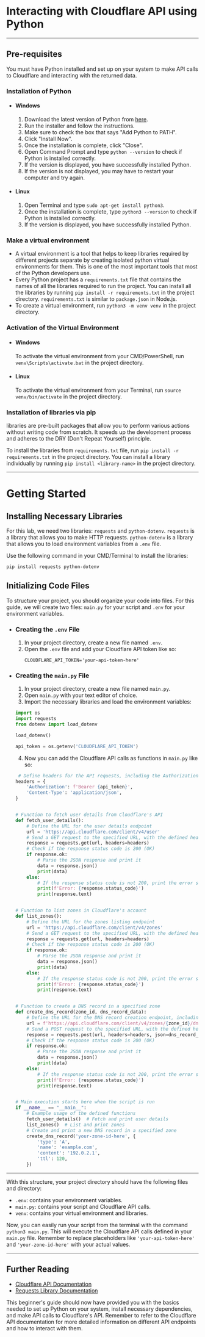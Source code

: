 # Interacting with Cloudflare API using Python

---

## Pre-requisites

You must have Python installed and set up on your system to make API calls to Cloudflare and interacting with the
returned data.

### Installation of Python

- #### Windows

    1. Download the latest version of Python from [here](https://www.python.org/downloads/).
    2. Run the installer and follow the instructions.
    3. Make sure to check the box that says "Add Python to PATH".
    4. Click "Install Now".
    5. Once the installation is complete, click "Close".
    6. Open Command Prompt and type `python --version` to check if Python is installed correctly.
    7. If the version is displayed, you have successfully installed Python.
    8. If the version is not displayed, you may have to restart your computer and try again.

- #### Linux

    1. Open Terminal and type `sudo apt-get install python3`.
    2. Once the installation is complete, type `python3 --version` to check if Python is installed correctly.
    3. If the version is displayed, you have successfully installed Python.

### Make a virtual environment

- A virtual environment is a tool that helps to keep libraries required by different projects separate by creating
  isolated python virtual environments for them. This is one of the most important tools that most of the Python
  developers use.
- Every Python project has a `requirements.txt` file that contains the names of all the libraries required to run the
  project. You can install all the libraries by running `pip install -r requirements.txt` in the project
  directory. `requirements.txt` is similar to `package.json` in Node.js.
- To create a virtual environment, run `python3 -m venv venv` in the project directory.

### Activation of the Virtual Environment

- #### Windows

  To activate the virtual environment from your CMD/PowerShell, run `venv\Scripts\activate.bat` in the project
  directory.

- #### Linux

  To activate the virtual environment from your Terminal, run `source venv/bin/activate` in the project directory.

### Installation of libraries via pip

libraries are pre-built packages that allow you to perform various actions without writing code from scratch. It
speeds up the development process and adheres to the DRY (Don't Repeat Yourself) principle.

To install the libraries from `requirements.txt` file, run `pip install -r requirements.txt` in the project
directory. You can install a library individually by running `pip install <library-name>` in the project
directory.

---

# Getting Started

## Installing Necessary Libraries

For this lab, we need two libraries: `requests` and `python-dotenv`. `requests` is a library that allows you to make
HTTP requests. `python-dotenv` is a library that allows you to load environment variables from a `.env` file.

Use the following command in your CMD/Terminal to install the libraries:

```bash
pip install requests python-dotenv
```

## Initializing Code Files

To structure your project, you should organize your code into files. For this guide, we will create two files: `main.py`
for your script and `.env` for your environment variables.

- ### Creating the `.env` File

    1. In your project directory, create a new file named `.env`.
    2. Open the `.env` file and add your Cloudflare API token like so:
        ```plaintext
        CLOUDFLARE_API_TOKEN='your-api-token-here'
        ```

- ### Creating the `main.py` File

    1. In your project directory, create a new file named `main.py`.
    2. Open `main.py` with your text editor of choice.
    3. Import the necessary libraries and load the environment variables:

  ```python
  import os
  import requests
  from dotenv import load_dotenv
  
  load_dotenv()
  
  api_token = os.getenv('CLOUDFLARE_API_TOKEN')
  ```

    4. Now you can add the Cloudflare API calls as functions in `main.py` like so:

  ```python
   # Define headers for the API requests, including the Authorization token and the content type.
  headers = {
      'Authorization': f'Bearer {api_token}',
      'Content-Type': 'application/json',
  }
  
  
  # Function to fetch user details from Cloudflare's API
  def fetch_user_details():
      # Define the URL for the user details endpoint
      url = 'https://api.cloudflare.com/client/v4/user'
      # Send a GET request to the specified URL, with the defined headers
      response = requests.get(url, headers=headers)
      # Check if the response status code is 200 (OK)
      if response.ok:
          # Parse the JSON response and print it
          data = response.json()
          print(data)
      else:
          # If the response status code is not 200, print the error status code and response text
          print(f'Error: {response.status_code}')
          print(response.text)
  
  
  # Function to list zones in Cloudflare's account
  def list_zones():
      # Define the URL for the zones listing endpoint
      url = 'https://api.cloudflare.com/client/v4/zones'
      # Send a GET request to the specified URL, with the defined headers
      response = requests.get(url, headers=headers)
      # Check if the response status code is 200 (OK)
      if response.ok:
          # Parse the JSON response and print it
          data = response.json()
          print(data)
      else:
          # If the response status code is not 200, print the error status code and response text
          print(f'Error: {response.status_code}')
          print(response.text)
  
  
  # Function to create a DNS record in a specified zone
  def create_dns_record(zone_id, dns_record_data):
      # Define the URL for the DNS record creation endpoint, including the specified zone ID
      url = f'https://api.cloudflare.com/client/v4/zones/{zone_id}/dns_records'
      # Send a POST request to the specified URL, with the defined headers and JSON payload
      response = requests.post(url, headers=headers, json=dns_record_data)
      # Check if the response status code is 200 (OK)
      if response.ok:
          # Parse the JSON response and print it
          data = response.json()
          print(data)
      else:
          # If the response status code is not 200, print the error status code and response text
          print(f'Error: {response.status_code}')
          print(response.text)
  
  
  # Main execution starts here when the script is run
  if __name__ == "__main__":
      # Example usage of the defined functions
      fetch_user_details()  # Fetch and print user details
      list_zones()  # List and print zones
      # Create and print a new DNS record in a specified zone
      create_dns_record('your-zone-id-here', {
          'type': 'A',
          'name': 'example.com',
          'content': '192.0.2.1',
          'ttl': 120,
      })
  ```

---

With this structure, your project directory should have the following files and directory:

- `.env`: contains your environment variables.
- `main.py`: contains your script and Cloudflare API calls.
- `venv`: contains your virtual environment and libraries.

Now, you can easily run your script from the terminal with the command `python3 main.py`. This will execute the
Cloudflare API calls defined in your `main.py` file. Remember to replace placeholders like `'your-api-token-here'`
and `'your-zone-id-here'` with your actual values.

---

## Further Reading

- [Cloudflare API Documentation](https://developers.cloudflare.com/api)
- [Requests Library Documentation](https://docs.python-requests.org/en/latest/)

This beginner's guide should now have provided you with the basics needed to set up Python on your system, install
necessary dependencies, and make API calls to Cloudflare's API. Remember to refer to the Cloudflare API documentation
for more detailed information on different API endpoints and how to interact with them.